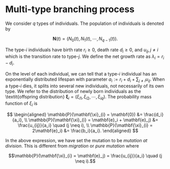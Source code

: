 # Multi-type branching process

We consider $q$ types of individuals. The population of individuals is denoted by 

$$\mathbf{N}(t) = (N_0(t), N_1(t),\cdots,N_{q-1}(t)).$$

The type-$i$ individuals have birth rate $r_i \geq 0$, death rate $d_i \geq 0$, and $u_{ij}, j\neq i$ which is the transition rate to type-$j$. We define the net growth rate as $\lambda_i = r_i - d_i$.

On the level of each individual, we can tell that a type-$i$ individual has an exponentially distributed lifespan with parameter $a_i := r_i + d_i + \sum_{j \neq i}u_{ij}$. When a type-$i$ dies, it splits into several new individuals, not necessarily of its own type. We refer to the distribution of newly born individuals as the \textit{offspring distribution} $\mathbf{\xi}_i= (\xi_{i1},\xi_{i2},\cdots,\xi_{iq})$. The probability mass function of $\xi_i$ is

$$
\begin{aligned}
    \mathbb{P}(\mathbf{\xi}_{i} = \mathbf{0}) &= \frac{d_i}{a_i}, \\
    \mathbb{P}(\mathbf{\xi}_{i} =  \mathbf{e}_i + \mathbf{e}_j) &= \frac{u_{ij}}{a_i} \quad (j \neq i), \\
    \mathbb{P}(\mathbf{\xi}_{i} = 2\mathbf{e}_i) &= \frac{b_i}{a_i}.
\end{aligned}
$$

In the above expression, we have set the mutation to be *mutation at division*. This is different from *migration* or *pure mutation* where 

$$\mathbb{P}(\mathbf{\xi}_{i} = \mathbf{e}_j) = \frac{u_{ij}}{a_i} \quad (j \neq i).$$
